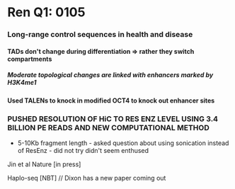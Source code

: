 # Ren Q1: 0105

### Long-range control sequences in health and disease

#### TADs don't change during differentiation => rather they switch compartments

##### Moderate topological changes are linked with enhancers marked by H3K4me1

#### Used TALENs to knock in modified OCT4 to knock out enhancer sites

### PUSHED RESOLUTION OF HiC TO RES ENZ LEVEL USING 3.4 BILLION PE READS AND NEW COMPUTATIONAL METHOD

* 5-10Kb fragment length - asked question about using sonication instead of
  ResEnz - did not try didn't seem enthused

Jin et al Nature [in press]

Haplo-seq [NBT] // Dixon has a new paper coming out

